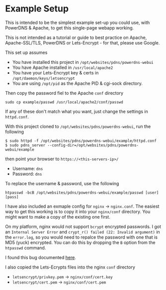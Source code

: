 # Example Setup #

This is intended to be the simplest example set-up you could use, with PowerDNS & Apache, to get
this single-page webapp working.

This is not intended as a tutorial or guide to best practice on Apache, Apache-SSL/TLS, PowerDNS or Lets-Encrypt - for that, please use Google.

This set up assumes 
* You have installed this project in `/opt/websites/pdns/powerdns-webui`
* You have Apache installed in `/usr/local/apache2` 
* You have your Lets-Encrypt key & certs in `/opt/daemon/keys/letsencrypt` 
* You are using `/opt/pid` as the Apache PID & cgi-sock directory. 

Then copy the password fiel to the Apache `conf` directory

```
sudo cp example/passwd /usr/local/apache2/conf/passwd
```

If any of these don't match what you want, just change the settings in `httpd.conf`.

With this project cloned to `/opt/websites/pdns/powerdns-webui`, run the following

```
$ sudo httpd -f /opt/websites/pdns/powerdns-webui/example/httpd.conf
$ sudo pdns_server --config-dir=/opt/websites/pdns/powerdns-webui/example
```

then point your browser to `https://<this-servers-ip>/`

* Username: `dns`
* Password: `dns`

To replace the username & password, use the following

```
htpasswd -bcB /opt/websites/pdns/powerdns-webui/example/passwd [user] [pass]
```

I have also included an exmaple config for `nginx` -> `nginx.conf`. The easiest way to get this 
working is to copy it into your `nginx/conf` directory. You might want to make a copy of the existing one first.

On my platform, nginx would not support `bcrypt` encrypted passwords. I got an `Internal Server Error` and 
`crypt_r() failed (22: Invalid argument)` in the `error.log`, so you would need to 
repalce the password with one that is MD5 (yuck) encrypted. You can do this by dropping the `B`
option from the `htpasswd` command.

I found this bug documented [here](https://github.com/kubernetes/ingress-nginx/issues/3150).

I also copied the Lets-Ecrypts files into the nginx `conf` directory

* `letsencrypt/privkey.pem` -> `nginx/conf/cert.key`
* `letsencrypt/cert.pem` -> `nginx/conf/cert.pem`


